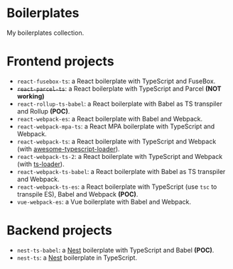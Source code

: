 # Boilerplates
My boilerplates collection.

# Frontend projects
- `react-fusebox-ts`: a React boilerplate with TypeScript and FuseBox.
- ~~`react-parcel-ts`~~: a React boilerplate with TypeScript and Parcel **(NOT working)**
- `react-rollup-ts-babel`: a React boilerplate with Babel as TS transpiler and Rollup **(POC)**.
- `react-webpack-es`: a React boilerplate with Babel and Webpack.
- `react-webpack-mpa-ts`: a React MPA boilerplate with TypeScript and Webpack.
- `react-webpack-ts`: a React boilerplate with TypeScript and Webpack (with [awesome-typescript-loader](https://github.com/s-panferov/awesome-typescript-loader)).
- `react-webpack-ts-2`: a React boilerplate with TypeScript and Webpack (with [ts-loader](https://github.com/TypeStrong/ts-loader)).
- `react-webpack-ts-babel`: a React boilerplate with Babel as TS transpiler and Webpack.
- `react-webpack-ts-es`: a React boilerplate with TypeScript (use `tsc` to transpile ES), Babel and Webpack **(POC)**.
- `vue-webpack-es`: a Vue boilerplate with Babel and Webpack.

# Backend projects
- `nest-ts-babel`: a [Nest](https://github.com/nestjs/nest) boilerplate with TypeScript and Babel **(POC)**.
- `nest-ts`: a [Nest](https://github.com/nestjs/nest) boilerplate in TypeScript.
